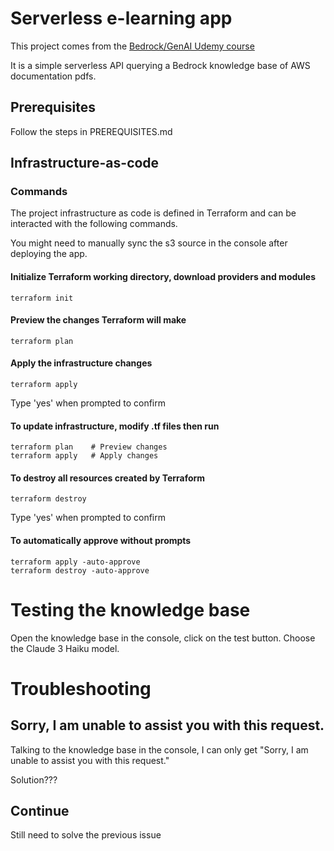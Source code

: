 # Serverless e-learning app

This project comes from the [Bedrock/GenAI Udemy course](https://www.udemy.com/course/amazon-bedrock-aws-generative-ai-beginner-to-advanced)

It is a simple serverless API querying a Bedrock knowledge base of AWS documentation pdfs.

## Prerequisites

Follow the steps in PREREQUISITES.md

## Infrastructure-as-code

### Commands

The project infrastructure as code is defined in Terraform and can be interacted with the following commands.

You might need to manually sync the s3 source in the console after deploying the app.

#### Initialize Terraform working directory, download providers and modules

    terraform init

#### Preview the changes Terraform will make

    terraform plan

#### Apply the infrastructure changes

    terraform apply

Type 'yes' when prompted to confirm

#### To update infrastructure, modify .tf files then run

    terraform plan    # Preview changes
    terraform apply   # Apply changes

#### To destroy all resources created by Terraform

    terraform destroy
    
Type 'yes' when prompted to confirm

#### To automatically approve without prompts

    terraform apply -auto-approve
    terraform destroy -auto-approve

# Testing the knowledge base

Open the knowledge base in the console, click on the test button. Choose the Claude 3 Haiku model.


# Troubleshooting

## Sorry, I am unable to assist you with this request.

Talking to the knowledge base in the console, I can only get "Sorry, I am unable to assist you with this request."

Solution???

## Continue

Still need to solve the previous issue